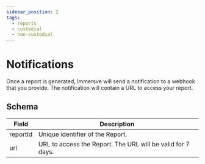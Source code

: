 ```yaml
---
sidebar_position: 2
tags:
  - reports
  - custodial
  - non-custodial
---
```


# Notifications

Once a report is generated, Immersve will send a notification to a webhook that you provide. The notification will contain a URL to access your report.

## Schema
|  Field   |                         Description                         |
| -------- | ----------------------------------------------------------- |
| reportId | Unique identifier of the Report.                            |
| url      | URL to access the Report. The URL will be valid for 7 days. |